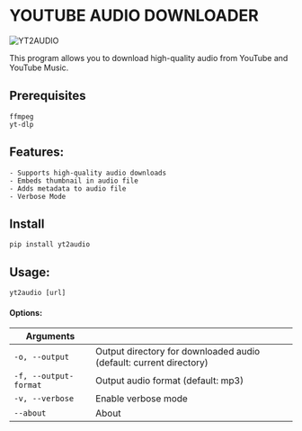 YOUTUBE AUDIO DOWNLOADER
========================

![YT2AUDIO](https://github.com/isuruwa/YT2AUDIO/assets/72663288/8cd6203a-6958-4b07-8159-bb6dae8f1e35)
  
This program allows you to download high-quality audio from YouTube and YouTube Music.
 
## Prerequisites
```
ffmpeg
yt-dlp
```
## Features:
    - Supports high-quality audio downloads
    - Embeds thumbnail in audio file
    - Adds metadata to audio file
    - Verbose Mode
## Install
```
pip install yt2audio
```
## Usage: 
```
yt2audio [url]
```


#### Options:  
| Arguments             |                                                                     |
|-----------------------|---------------------------------------------------------------------|
| `-o, --output`        | Output directory for downloaded audio (default: current directory)  |
| `-f, --output-format` | Output audio format (default: mp3)                                  |
| `-v, --verbose`       | Enable verbose mode                                                 |
| `--about`             | About                                                               |
